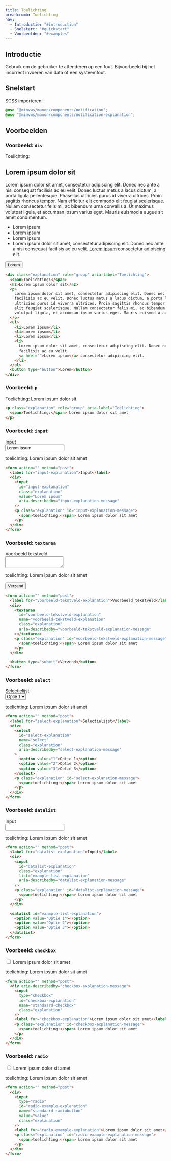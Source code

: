 ```yaml
---
title: Toelichting
breadcrumb: Toelichting
nav:
  - Introductie: "#introduction"
  - Snelstart: "#quickstart"
  - Voorbeelden: "#examples"
---
```


<h2 id="introduction">Introductie</h2>

Gebruik om de gebruiker te attenderen op een fout. Bijvoorbeeld bij het
incorrect invoeren van data of een systeemfout.

<h2 id="quickstart">Snelstart</h2>

SCSS importeren:

```scss
@use "@minvws/manon/components/notification";
@use "@minvws/manon/components/notification-explanation";
```

<h2 id="examples">Voorbeelden</h2>

### Voorbeeld: `div`

<div class="explanation" role="group" aria-label="Toelichting">
  <span>Toelichting:</span>
  <h2>Lorem ipsum dolor sit</h2>
  <p>
    Lorem ipsum dolor sit amet, consectetur adipiscing elit. Donec nec ante a nisi consequat
    facilisis ac eu velit. Donec luctus metus a lacus dictum, a porta ligula pellentesque.
    Phasellus ultricies purus id viverra ultrices. Proin sagittis rhoncus tempor. Nam
    efficitur elit commodo elit feugiat scelerisque. Nullam consectetur felis mi, ac
    bibendum urna convallis a. Ut maximus volutpat ligula, et accumsan ipsum varius eget.
    Mauris euismod a augue sit amet condimentum.
  </p>
  <ul>
    <li>Lorem ipsum</li>
    <li>Lorem ipsum</li>
    <li>Lorem ipsum</li>
    <li>
      Lorem ipsum dolor sit amet, consectetur adipiscing elit. Donec nec ante a nisi
      consequat facilisis ac eu velit.
      <a href="notification-explanation">Lorem ipsum</a> consectetur adipiscing elit.
    </li>
  </ul>
  <button type="button">Lorem</button>
</div>

```html
<div class="explanation" role="group" aria-label="Toelichting">
  <span>Toelichting:</span>
  <h2>Lorem ipsum dolor sit</h2>
  <p>
    Lorem ipsum dolor sit amet, consectetur adipiscing elit. Donec nec ante a nisi consequat
    facilisis ac eu velit. Donec luctus metus a lacus dictum, a porta ligula pellentesque. Phasellus
    ultricies purus id viverra ultrices. Proin sagittis rhoncus tempor. Nam efficitur elit commodo
    elit feugiat scelerisque. Nullam consectetur felis mi, ac bibendum urna convallis a. Ut maximus
    volutpat ligula, et accumsan ipsum varius eget. Mauris euismod a augue sit amet condimentum.
  </p>
  <ul>
    <li>Lorem ipsum</li>
    <li>Lorem ipsum</li>
    <li>Lorem ipsum</li>
    <li>
      Lorem ipsum dolor sit amet, consectetur adipiscing elit. Donec nec ante a nisi consequat
      facilisis ac eu velit.
      <a href="">Lorem ipsum</a> consectetur adipiscing elit.
    </li>
  </ul>
  <button type="button">Lorem</button>
</div>
```

### Voorbeeld: `p`

<p class="explanation" role="group" aria-label="Toelichting">
  <span>Toelichting:</span> Lorem ipsum dolor sit.
</p>

```html
<p class="explanation" role="group" aria-label="Toelichting">
  <span>Toelichting:</span> Lorem ipsum dolor sit amet
</p>
```

### Voorbeeld: `input`

<form action="" method="post">
  <label for="input-explanation">Input</label>
  <div>
    <input
      id="input-explanation"
      class="explanation"
      value="Lorem ipsum"
      aria-describedby="input-explanation-message"
    />
    <p class="explanation" id="input-explanation-message">
      <span>toelichting:</span> Lorem ipsum dolor sit amet
    </p>
  </div>
</form>

```html
<form action="" method="post">
  <label for="input-explanation">Input</label>
  <div>
    <input
      id="input-explanation"
      class="explanation"
      value="Lorem ipsum"
      aria-describedby="input-explanation-message"
    />
    <p class="explanation" id="input-explanation-message">
      <span>toelichting:</span> Lorem ipsum dolor sit amet
    </p>
  </div>
</form>
```

### Voorbeeld: `textarea`

<form action="" method="post">
  <label for="voorbeeld-tekstveld-explanation">Voorbeeld tekstveld</label>
  <div>
    <textarea
      id="voorbeeld-tekstveld-explanation"
      name="voorbeeld-tekstveld-explanation"
      class="explanation"
      aria-describedby="voorbeeld-tekstveld-explanation-message"
    ></textarea>
    <p class="explanation" id="voorbeeld-tekstveld-explanation-message">
      <span>toelichting:</span> Lorem ipsum dolor sit amet
    </p>
  </div>

<button type="submit">Verzend</button>

</form>

```html
<form action="" method="post">
  <label for="voorbeeld-tekstveld-explanation">Voorbeeld tekstveld</label>
  <div>
    <textarea
      id="voorbeeld-tekstveld-explanation"
      name="voorbeeld-tekstveld-explanation"
      class="explanation"
      aria-describedby="voorbeeld-tekstveld-explanation-message"
    ></textarea>
    <p class="explanation" id="voorbeeld-tekstveld-explanation-message">
      <span>toelichting:</span> Lorem ipsum dolor sit amet
    </p>
  </div>

  <button type="submit">Verzend</button>
</form>
```

### Voorbeeld: `select`

<form action="" method="post">
  <label for="select-explanation">Selectielijst</label>
  <div>
    <select
      id="select-explanation"
      name="select"
      class="explanation"
      aria-describedby="select-explanation-message"
    >
      <option value="1">Optie 1</option>
      <option value="2">Optie 2</option>
      <option value="3">Optie 3</option>
    </select>
    <p class="explanation" id="select-explanation-message">
      <span>toelichting:</span> Lorem ipsum dolor sit amet
    </p>
  </div>
</form>

```html
<form action="" method="post">
  <label for="select-explanation">Selectielijst</label>
  <div>
    <select
      id="select-explanation"
      name="select"
      class="explanation"
      aria-describedby="select-explanation-message"
    >
      <option value="1">Optie 1</option>
      <option value="2">Optie 2</option>
      <option value="3">Optie 3</option>
    </select>
    <p class="explanation" id="select-explanation-message">
      <span>toelichting:</span> Lorem ipsum dolor sit amet
    </p>
  </div>
</form>
```

### Voorbeeld: `datalist`

<form action="" method="post">
  <label for="datalist-explanation">Input</label>
  <div>
    <input
      id="datalist-explanation"
      class="explanation"
      list="example-list-explanation"
      aria-describedby="datalist-explanation-message"
    />
    <p class="explanation" id="datalist-explanation-message">
      <span>toelichting:</span> Lorem ipsum dolor sit amet
    </p>
  </div>

  <datalist id="example-list-explanation">
    <option value="Optie 1"></option>
    <option value="Optie 2"></option>
    <option value="Optie 3"></option>
  </datalist>
</form>

```html
<form action="" method="post">
  <label for="datalist-explanation">Input</label>
  <div>
    <input
      id="datalist-explanation"
      class="explanation"
      list="example-list-explanation"
      aria-describedby="datalist-explanation-message"
    />
    <p class="explanation" id="datalist-explanation-message">
      <span>toelichting:</span> Lorem ipsum dolor sit amet
    </p>
  </div>

  <datalist id="example-list-explanation">
    <option value="Optie 1"></option>
    <option value="Optie 2"></option>
    <option value="Optie 3"></option>
  </datalist>
</form>
```

### Voorbeeld: `checkbox`

<form action="" method="post">
  <div aria-describedby="checkbox-explanation-message">
    <input
      type="checkbox"
      id="checkbox-explanation"
      name="standaard-checkbox"
      class="explanation"
    />
    <label for="checkbox-explanation">Lorem ipsum dolor sit amet</label>
    <p class="explanation" id="checkbox-explanation-message">
      <span>toelichting:</span> Lorem ipsum dolor sit amet
    </p>
  </div>
</form>

```html
<form action="" method="post">
  <div aria-describedby="checkbox-explanation-message">
    <input
      type="checkbox"
      id="checkbox-explanation"
      name="standaard-checkbox"
      class="explanation"
    />
    <label for="checkbox-explanation">Lorem ipsum dolor sit amet</label>
    <p class="explanation" id="checkbox-explanation-message">
      <span>toelichting:</span> Lorem ipsum dolor sit amet
    </p>
  </div>
</form>
```

### Voorbeeld: `radio`

<form action="" method="post">
  <div>
    <input
      type="radio"
      id="radio-example-explanation"
      name="standaard-radiobutton"
      value="value"
      class="explanation"
    />
    <label for="radio-example-explanation">Lorem ipsum dolor sit amet</label>
    <p class="explanation" id="radio-example-explanation-message">
      <span>toelichting:</span> Lorem ipsum dolor sit amet
    </p>
  </div>
</form>

```html
<form action="" method="post">
  <div>
    <input
      type="radio"
      id="radio-example-explanation"
      name="standaard-radiobutton"
      value="value"
      class="explanation"
    />
    <label for="radio-example-explanation">Lorem ipsum dolor sit amet</label>
    <p class="explanation" id="radio-example-explanation-message">
      <span>toelichting:</span> Lorem ipsum dolor sit amet
    </p>
  </div>
</form>
```
